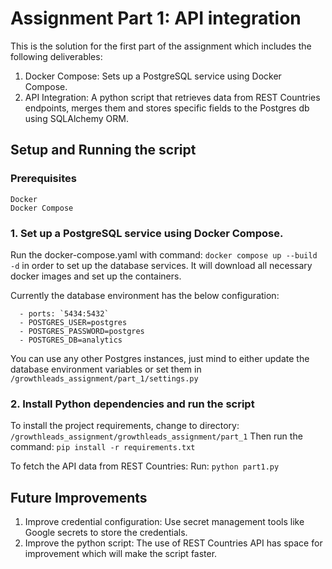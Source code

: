 # Assignment Part 1: API integration
This is the solution for the first part of the assignment which includes the following deliverables:

1. Docker Compose: Sets up a PostgreSQL service using Docker Compose.
2. API Integration: A python script that retrieves data from REST Countries endpoints, merges them and stores specific fields to the Postgres db using SQLAlchemy ORM.

## Setup and Running the script

### Prerequisites

    Docker
    Docker Compose

### 1. Set up a PostgreSQL service using Docker Compose.

Run the docker-compose.yaml with command: `docker compose up --build -d` in order to set up the database services.
It will download all necessary docker images and set up the containers.

Currently the database environment has the below configuration: 

      - ports: `5434:5432`
      - POSTGRES_USER=postgres
      - POSTGRES_PASSWORD=postgres
      - POSTGRES_DB=analytics

You can use any other Postgres instances, just mind to either update the database environment variables or set them in `/growthleads_assignment/part_1/settings.py`

### 2. Install Python dependencies and run the script

To install the project requirements, change to directory: `/growthleads_assignment/growthleads_assignment/part_1`
    Then run the command: `pip install -r requirements.txt`

To fetch the API data from REST Countries:
    Run: `python part1.py`


## Future Improvements

1. Improve credential configuration: Use secret management tools like Google secrets to store the credentials.
2. Improve the python script: The use of REST Countries API has space for improvement which will make the script faster.



